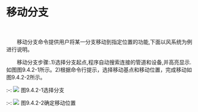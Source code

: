 #  移动分支
<br/>

&emsp;&emsp;移动分支命令提供用户将某一分支移动到指定位置的功能,下面以风系统为例进行说明。

&emsp;&emsp;移动分支步骤:.1)选择分支起点,程序自动搜索连接的管道和设备,并高亮显示.如图图9.4.2\-1所示。2)根据命令行提示，选择移动基点和移动位置，完成移动如图9.4.2\-2所示。


:-: ![](images/539.png)
图9.4.2\-1选择分支


:-: ![](images/540.png)
图9.4.2\-2确定移动位置